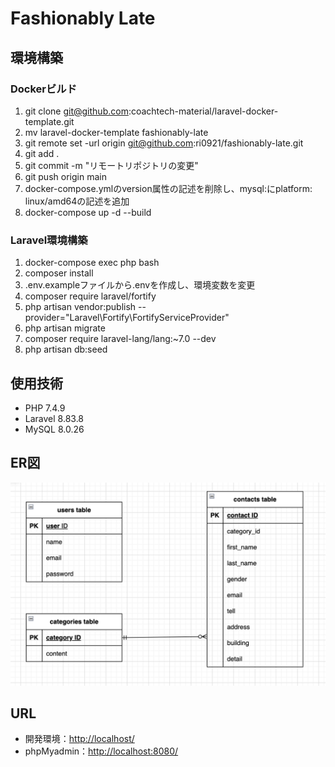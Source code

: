 # Fashionably Late

## 環境構築

### Dockerビルド
1. git clone git@github.com:coachtech-material/laravel-docker-template.git
2. mv laravel-docker-template fashionably-late
3. git remote set -url origin git@github.com:ri0921/fashionably-late.git
4. git add .
5. git commit -m "リモートリポジトリの変更"
6. git push origin main
7. docker-compose.ymlのversion属性の記述を削除し、mysql:にplatform: linux/amd64の記述を追加
8. docker-compose up -d --build

### Laravel環境構築
1. docker-compose exec php bash
2. composer install
3. .env.exampleファイルから.envを作成し、環境変数を変更
4. composer require laravel/fortify
5. php artisan vendor:publish --provider="Laravel\Fortify\FortifyServiceProvider"
6. php artisan migrate
7. composer require laravel-lang/lang:~7.0 --dev
8. php artisan db:seed


## 使用技術
* PHP 7.4.9
* Laravel 8.83.8
* MySQL 8.0.26

## ER図
![ER図](fashionably-late.png)

## URL
* 開発環境：[http://localhost/](http://localhost/)
* phpMyadmin：[http://localhost:8080/](http://localhost:8080/)
